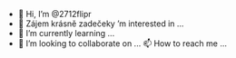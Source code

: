 - 👋 Hi, I’m @2712flipr
- 👀
 Zájem krásně zadečeky
’m interested in ...
- 🌱 I’m currently learning ...
- 💞️ I’m looking to collaborate on ...
 📫 How to reach me ...

<!---
2712flipr/2712flipr is a ✨ special ✨ repository because its `README.md` (this file) appears on your GitHub profile.
You can click the Preview link to take a look at your changes.
--->
